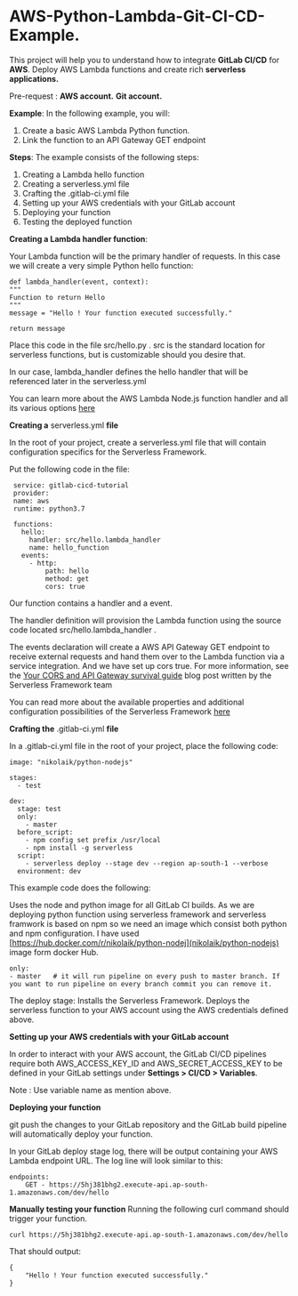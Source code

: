 # AWS-Python-Lambda-Git-CI-CD-Example.
  This project will help you to understand how to integrate **GitLab CI/CD** for **AWS**.
  Deploy AWS Lambda functions and create rich **serverless applications.**

Pre-request :
    **AWS account.**
    **Git account.**

**Example**:
In the following example, you will:

   1. Create a basic AWS Lambda Python function.
   2. Link the function to an API Gateway GET endpoint

**Steps**:
The example consists of the following steps:
   1. Creating a Lambda hello function
   2. Creating a serverless.yml file
   3. Crafting the .gitlab-ci.yml file
   4. Setting up your AWS credentials with your GitLab account
   5. Deploying your function
   6. Testing the deployed function

**Creating a Lambda handler function**:

Your Lambda function will be the primary handler of requests. In this case we will create a very simple Python hello function:

    def lambda_handler(event, context):
    """
    Function to return Hello
    """
    message = "Hello ! Your function executed successfully."

    return message

Place this code in the file src/hello.py .
src is the standard location for serverless functions, but is customizable should you desire that.

In our case, lambda_handler defines the hello handler that will be referenced later in the serverless.yml

You can learn more about the AWS Lambda Node.js function handler and all its various options [here](https://docs.aws.amazon.com/lambda/latest/dg/python-programming-model.html)


**Creating a** serverless.yml **file**

In the root of your project, create a serverless.yml file that will contain configuration specifics for the Serverless Framework.

Put the following code in the file:

     service: gitlab-cicd-tutorial
     provider:
     name: aws
     runtime: python3.7

     functions:
       hello:
         handler: src/hello.lambda_handler
         name: hello_function
       events:
         - http:
             path: hello
             method: get
             cors: true

Our function contains a handler and a event.

The handler definition will provision the Lambda function using the source code located src/hello.lambda_handler .

The events declaration will create a AWS API Gateway GET endpoint to receive external requests and hand them over to the Lambda function via a service integration. And we have set up cors true. 
For more information, see the [Your CORS and API Gateway survival guide](https://serverless.com/blog/cors-api-gateway-survival-guide/) blog post written by the Serverless Framework team

You can read more about the available properties and additional configuration possibilities of the Serverless Framework [here](https://serverless.com/examples/aws-python-simple-http-endpoint/)


**Crafting the** .gitlab-ci.yml **file**

In a .gitlab-ci.yml file in the root of your project, place the following code:

    image: "nikolaik/python-nodejs"

    stages:
      - test

    dev:
      stage: test 
      only:
        - master
      before_script:
        - npm config set prefix /usr/local
        - npm install -g serverless
      script:
        - serverless deploy --stage dev --region ap-south-1 --verbose
      environment: dev


This example code does the following:

   Uses the node and python image for all GitLab CI builds.
    As we are deploying python function using serverless framework and serverless framwork is based on npm so we need an image which consist both python and npm configuration. I have used [https://hub.docker.com/r/nikolaik/python-nodej](nikolaik/python-nodejs) image form docker Hub.

    only:
    - master   # it will run pipeline on every push to master branch. If you want to run pipeline on every branch commit you can remove it.
    
   The deploy stage:
       Installs the Serverless Framework.
       Deploys the serverless function to your AWS account using the AWS credentials defined above.
        

**Setting up your AWS credentials with your GitLab account**

In order to interact with your AWS account, the GitLab CI/CD pipelines require both AWS_ACCESS_KEY_ID and AWS_SECRET_ACCESS_KEY to be defined in your GitLab settings under **Settings > CI/CD > Variables**.

   Note : Use variable name as mention above.

**Deploying your function**

git push the changes to your GitLab repository and the GitLab build pipeline will automatically deploy your function.

In your GitLab deploy stage log, there will be output containing your AWS Lambda endpoint URL. The log line will look similar to this:

    endpoints:
        GET - https://5hj381bhg2.execute-api.ap-south-1.amazonaws.com/dev/hello

**Manually testing your function**
Running the following curl command should trigger your function.

    curl https://5hj381bhg2.execute-api.ap-south-1.amazonaws.com/dev/hello

That should output:

    {
        "Hello ! Your function executed successfully."
    }





